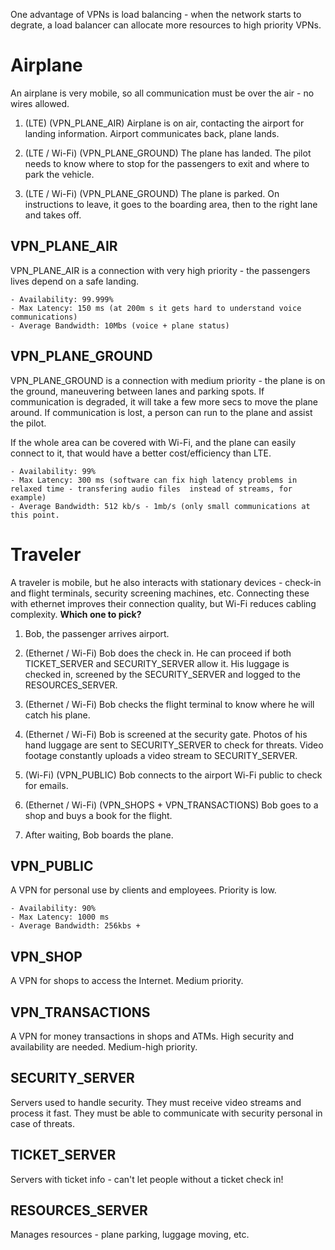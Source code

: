 
One advantage of VPNs is load balancing - when the network starts to degrate, a load balancer can allocate more resources to high priority VPNs.

# Airplane

An airplane is very mobile, so all communication must be over the air - no wires allowed.

1. (LTE) (VPN_PLANE_AIR) Airplane is on air, contacting the airport for landing information. Airport communicates back, plane lands.

2. (LTE / Wi-Fi) (VPN_PLANE_GROUND) The plane has landed. The pilot needs to know where to stop for the passengers to exit and where to park the vehicle.

3. (LTE / Wi-Fi) (VPN_PLANE_GROUND) The plane is parked. On instructions to leave, it goes to the boarding area, then to the right lane and takes off.

## VPN_PLANE_AIR

VPN_PLANE_AIR is a connection with very high priority - the passengers lives depend on a safe landing.

	- Availability: 99.999%
	- Max Latency: 150 ms (at 200m s it gets hard to understand voice communications)
	- Average Bandwidth: 10Mbs (voice + plane status)

## VPN_PLANE_GROUND

VPN_PLANE_GROUND is a connection with medium priority - the plane is on the ground, maneuvering between lanes and parking spots. If communication is degraded, it will take a few more secs to move the plane around. If communication is lost, a person can run to the plane and assist the pilot.

If the whole area can be covered with Wi-Fi, and the plane can easily connect to it, that would have a better cost/efficiency than LTE.

	- Availability: 99%
	- Max Latency: 300 ms (software can fix high latency problems in relaxed time - transfering audio files  instead of streams, for example)
	- Average Bandwidth: 512 kb/s - 1mb/s (only small communications at this point.

# Traveler

A traveler is mobile, but he also interacts with stationary devices - check-in and flight terminals, security screening machines, etc. Connecting these with ethernet improves their connection quality, but Wi-Fi reduces cabling complexity. **Which one to pick?**

1. Bob, the passenger arrives airport.

2. (Ethernet / Wi-Fi) Bob does the check in. He can proceed if both TICKET_SERVER and SECURITY_SERVER allow it. His luggage is checked in, screened by the SECURITY_SERVER and logged to the RESOURCES_SERVER.

3. (Ethernet / Wi-Fi) Bob checks the flight terminal to know where he will catch his plane.

4. (Ethernet / Wi-Fi) Bob is screened at the security gate. Photos of his hand luggage are sent to SECURITY_SERVER to check for threats. Video footage constantly uploads a video stream to SECURITY_SERVER.

5. (Wi-Fi) (VPN_PUBLIC) Bob connects to the airport Wi-Fi public to check for emails.

6. (Ethernet / Wi-Fi) (VPN_SHOPS + VPN_TRANSACTIONS) Bob goes to a shop and buys a book for the flight.

7. After waiting, Bob boards the plane.

## VPN_PUBLIC

A VPN for personal use by clients and employees. Priority is low.

	- Availability: 90%
	- Max Latency: 1000 ms
	- Average Bandwidth: 256kbs +

## VPN_SHOP

A VPN for shops to access the Internet. Medium priority.

## VPN_TRANSACTIONS

A VPN for money transactions in shops and ATMs. High security and availability are needed. Medium-high priority.

## SECURITY_SERVER

Servers used to handle security. They must receive video streams and process it fast. They must be able to communicate with security personal in case of threats.

## TICKET_SERVER

Servers with ticket info - can't let people without a ticket check in!

## RESOURCES_SERVER

Manages resources - plane parking, luggage moving, etc.
